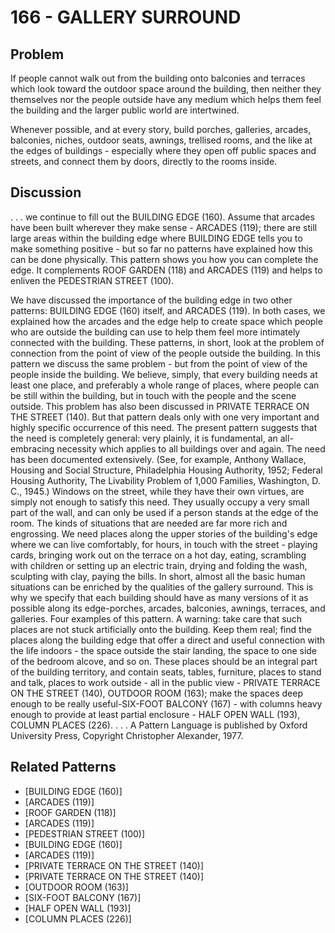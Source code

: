 # 166 - GALLERY SURROUND

## Problem

If people cannot walk out from the building onto balconies and terraces which look toward the outdoor space around the building, then neither they themselves nor the people outside have any medium which helps them feel the building and the larger public world are intertwined.

Whenever possible, and at every story, build porches, galleries, arcades, balconies, niches, outdoor seats, awnings, trellised rooms, and the like at the edges of buildings - especially where they open off public spaces and streets, and connect them by doors, directly to the rooms inside.

## Discussion

. . . we continue to fill out the BUILDING EDGE (160). Assume that arcades have been built wherever they make sense - ARCADES (119); there are still large areas within the building edge where BUILDING EDGE tells you to make something positive - but so far no patterns have explained how this can be done physically. This pattern shows you how you can complete the edge. It complements ROOF GARDEN (118) and ARCADES (119) and helps to enliven the PEDESTRIAN STREET (100).

We have discussed the importance of the building edge in two other patterns: BUILDING EDGE (160) itself, and ARCADES (119). In both cases, we explained how the arcades and the edge help to create space which people who are outside the building can use to help them feel more intimately connected with the building. These patterns, in short, look at the problem of connection from the point of view of the people outside the building. In this pattern we discuss the same problem - but from the point of view of the people inside the building. We believe, simply, that every building needs at least one place, and preferably a whole range of places, where people can be still within the building, but in touch with the people and the scene outside. This problem has also been discussed in PRIVATE TERRACE ON THE STREET (140). But that pattern deals only with one very important and highly specific occurrence of this need. The present pattern suggests that the need is completely general: very plainly, it is fundamental, an all-embracing necessity which applies to all buildings over and again. The need has been documented extensively. (See, for example, Anthony Wallace, Housing and Social Structure, Philadelphia Housing Authority, 1952; Federal Housing Authority, The Livability Problem of 1,000 Families, Washington, D. C., 1945.) Windows on the street, while they have their own virtues, are simply not enough to satisfy this need. They usually occupy a very small part of the wall, and can only be used if a person stands at the edge of the room. The kinds of situations that are needed are far more rich and engrossing. We need places along the upper stories of the building's edge where we can live comfortably, for hours, in touch with the street - playing cards, bringing work out on the terrace on a hot day, eating, scrambling with children or setting up an electric train, drying and folding the wash, sculpting with clay, paying the bills. In short, almost all the basic human situations can be enriched by the qualities of the gallery surround. This is why we specify that each building should have as many versions of it as possible along its edge-porches, arcades, balconies, awnings, terraces, and galleries. Four examples of this pattern. A warning: take care that such places are not stuck artificially onto the building. Keep them real; find the places along the building edge that offer a direct and useful connection with the life indoors - the space outside the stair landing, the space to one side of the bedroom alcove, and so on. These places should be an integral part of the building territory, and contain seats, tables, furniture, places to stand and talk, places to work outside - all in the public view - PRIVATE TERRACE ON THE STREET (140), OUTDOOR ROOM (163); make the spaces deep enough to be really useful-SIX-FOOT BALCONY (167) - with columns heavy enough to provide at least partial enclosure - HALF OPEN WALL (193), COLUMN PLACES (226). . . . A Pattern Language is published by Oxford University Press, Copyright Christopher Alexander, 1977.

## Related Patterns

- [BUILDING EDGE (160)]
- [ARCADES (119)]
- [ROOF GARDEN (118)]
- [ARCADES (119)]
- [PEDESTRIAN STREET (100)]
- [BUILDING EDGE (160)]
- [ARCADES (119)]
- [PRIVATE TERRACE ON THE STREET (140)]
- [PRIVATE TERRACE ON THE STREET (140)]
- [OUTDOOR ROOM (163)]
- [SIX-FOOT BALCONY (167)]
- [HALF OPEN WALL (193)]
- [COLUMN PLACES (226)]
